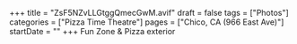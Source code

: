 +++
title = "ZsF5NZvLLGtggQmecGwM.avif"
draft = false
tags = ["Photos"]
categories = ["Pizza Time Theatre"]
pages = ["Chico, CA (966 East Ave)"]
startDate = ""
+++
Fun Zone & Pizza exterior
